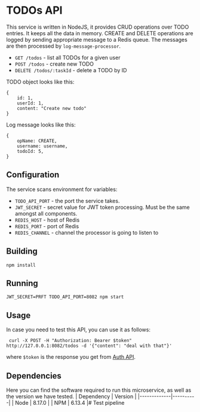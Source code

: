 # TODOs API

This service is written in NodeJS, it provides CRUD operations over TODO entries.
It keeps all the data in memory. CREATE and DELETE operations are logged by
sending appropriate message to a Redis queue. The messages are then processed by
`log-message-processor`.

- `GET /todos` - list all TODOs for a given user
- `POST /todos` - create new TODO
- `DELETE /todos/:taskId` - delete a TODO by ID

TODO object looks like this:
```
{
    id: 1,
    userId: 1,
    content: "Create new todo"
}
```
Log message looks like this:
```
{
    opName: CREATE,
    username: username,
    todoId: 5,
}
```

## Configuration

The service scans environment for variables:
- `TODO_API_PORT` - the port the service takes.
- `JWT_SECRET` - secret value for JWT token processing. Must be the same amongst all components.
- `REDIS_HOST` - host of Redis
- `REDIS_PORT` - port of Redis
- `REDIS_CHANNEL` - channel the processor is going to listen to

## Building

```
npm install
```
## Running
```
JWT_SECRET=PRFT TODO_API_PORT=8082 npm start
```

## Usage
In case you need to test this API, you can use it as follows:
```
 curl -X POST -H "Authorization: Bearer $token" http://127.0.0.1:8082/todos -d '{"content": "deal with that"}'
```
where `$token` is the response you get from [Auth API](/auth-api). 

## Dependencies
Here you can find the software required to run this microservice, as well as the version we have tested. 
|  Dependency | Version  |
|-------------|----------|
| Node        | 8.17.0   |
| NPM         | 6.13.4   |# Test pipeline
